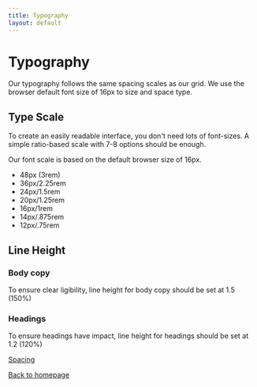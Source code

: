 ```yaml
---
title: Typography
layout: default
---
```


# Typography

Our typography follows the same spacing scales as our grid. We use the browser default font size of 16px to size and space type.

## Type Scale

To create an easily readable interface, you don't need lots of font-sizes. A simple ratio-based scale with 7-8 options should be enough.

Our font scale is based on the default browser size of 16px.

- 48px (3rem)
- 36px/2.25rem
- 24px/1.5rem
- 20px/1.25rem
- 16px/1rem
- 14px/.875rem
- 12px/.75rem

## Line Height

### Body copy
To ensure clear ligibility, line height for body copy should be set at 1.5 (150%)

### Headings
To ensure headings have impact, line height for headings should be set at 1.2 (120%)

[Spacing](/styleguide/spacing)

[Back to homepage](/styleguide/)
